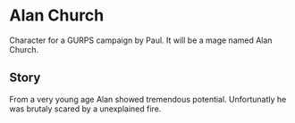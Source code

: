 # Alan Church
Character for a GURPS campaign by Paul. It will be a mage named Alan Church.

Story
-----

From a very young age Alan showed tremendous potential. Unfortunatly
he was brutaly scared by a unexplained fire.
